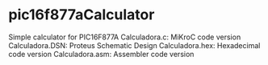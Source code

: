 # pic16f877aCalculator
Simple calculator for PIC16F877A
Calculadora.c: MiKroC code version
Calculadora.DSN: Proteus Schematic Design
Calculadora.hex: Hexadecimal code version
Calculadora.asm: Assembler code version
